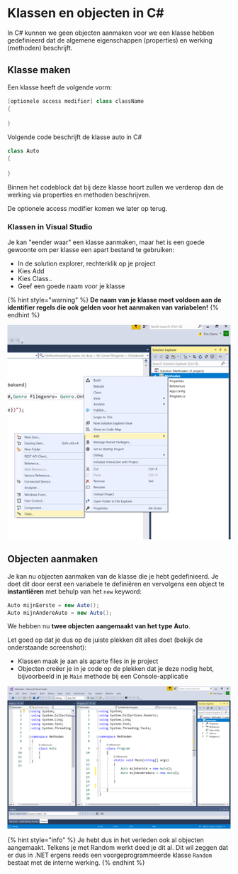 # Klassen en objecten in C\#

In C\# kunnen we geen objecten aanmaken voor we een klasse hebben gedefinieerd dat de algemene eigenschappen \(properties\) en werking \(methoden\) beschrijft.

## Klasse maken

Een klasse heeft de volgende vorm:

```csharp
[optionele access modifier] class className
{

}
```

Volgende code beschrijft de klasse auto in C\#

```csharp
class Auto
{

}
```

Binnen het codeblock dat bij deze klasse hoort zullen we verderop dan de werking via properties en methoden beschrijven.

De optionele access modifier komen we later op terug.

### Klassen in Visual Studio

Je kan "eender waar" een klasse aanmaken, maar het is een goede gewoonte om per klasse een apart bestand te gebruiken:

* In de solution explorer, rechterklik op je project
* Kies Add
* Kies Class..
* Geef een goede naam voor je klasse

{% hint style="warning" %}
**De naam van je klasse moet voldoen aan de identifier regels die ook gelden voor het aanmaken van variabelen!**
{% endhint %}

![Klasse toevoegen in VS](../../.gitbook/assets/klassadd%20%282%29%20%281%29.png)

## Objecten aanmaken

Je kan nu objecten aanmaken van de klasse die je hebt gedefinieerd. Je doet dit door eerst een variabele te definiëren en vervolgens een object te **instantiëren** met behulp van het `new` keyword:

```csharp
Auto mijnEerste = new Auto();
Auto mijnAndereAuto = new Auto();
```

We hebben nu **twee objecten aangemaakt van het type Auto**.

Let goed op dat je dus op de juiste plekken dit alles doet \(bekijk de onderstaande screenshot\):

* Klassen maak je aan als aparte files in je project
* Objecten creëer je in je code op de plekken dat je deze nodig hebt, bijvoorbeeld in je `Main` methode bij een Console-applicatie

![basics oop same in vv](../../.gitbook/assets/allessamen%20%282%29%20%282%29.png)

{% hint style="info" %}
Je hebt dus in het verleden ook al objecten aangemaakt. Telkens je met Random werkt deed je dit al. Dit wil zeggen dat er dus in .NET ergens reeds een voorgeprogrammeerde klasse `Random` bestaat met de interne werking.
{% endhint %}

